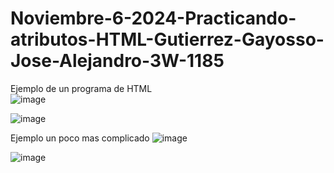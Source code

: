 # Noviembre-6-2024-Practicando-atributos-HTML-Gutierrez-Gayosso-Jose-Alejandro-3W-1185

Ejemplo de un programa de HTML  
![image](https://github.com/user-attachments/assets/239c40c2-3bad-4b38-8689-1e5bf131f7ee)

![image](https://github.com/user-attachments/assets/28e2ffc8-33a9-401c-b3e1-a19aec6681f3)

Ejemplo un poco mas complicado
![image](https://github.com/user-attachments/assets/62c0e33e-3d4f-460d-ae5f-4ba2a8643640)

![image](https://github.com/user-attachments/assets/0388144a-e894-4e43-8f91-a01d49d1f192)
